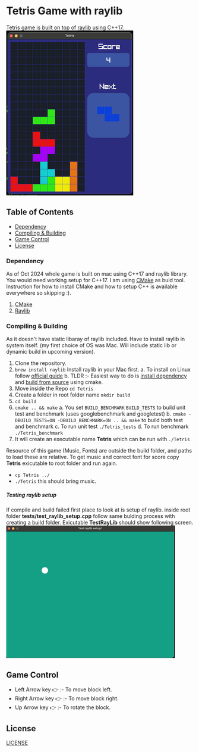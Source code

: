 # Tetris Game with raylib

Tetris game is built on top of [raylib](https://www.raylib.com/index.html) using C++17.</br>
![Tetris](/screenshots/screenshot_1.png)

## Table of Contents

- [Dependency](#Dependency)
- [Compiling & Building](#Compiling)
- [Game Control](#Game)
- [License](#license)

### Dependency

As of Oct 2024 whole game is built on mac using C++17 and raylib library. You would need working setup for C++17. I am using [CMake](https://cmake.org/) as buid tool. Instruction for how to install CMake and how to setup C++ is available everywhere so skipping :).

1. [CMake](https://cmake.org/)
2. [Raylib](https://www.raylib.com/index.html)

### Compiling & Building

As it doesn't have static libaray of raylib included. Have to install raylib in system itself. (my first choice of OS was Mac. Will include static lib or dynamic build in upcoming version).

1. Clone the repository.
2. `brew install raylib` Install raylib in your Mac first.
   a. To install on Linux follow [official guide](https://github.com/raysan5/raylib/wiki/Working-on-GNU-Linux)
   b. TLDR :- Easiest way to do is [install dependency](https://github.com/raysan5/raylib/wiki/Working-on-GNU-Linux#ubuntu) and [build from source](https://github.com/raysan5/raylib/wiki/Working-on-GNU-Linux#build-raylib-using-cmake) using cmake.
3. Move inside the Repo `cd Tetris`
4. Create a folder in root folder name `mkdir build`
5. `cd build`
6. `cmake .. && make`
   a. You set `BUILD_BENCHMARK` `BUILD_TESTS` to build unit test and benchmark (uses googlebenchmark and googletest)
   b. `cmake -DBUILD_TESTS=ON -DBUILD_BENCHMARK=ON .. && make` to build both test and benchmark
   c. To run unit test `./Tetris_tests`
   d. To run benchmark `./Tetris_benchmark`
7. It will create an executable name <b>Tetris</b> which can be run with `./Tetris`

Resource of this game (Music, Fonts) are outside the build folder, and paths to load these are relative. To get music and correct font for score copy <b>Tetris</b> exicutable to root folder and run again.

- `cp Tetris ../`
- `./Tetris` this should bring music.

##### Testing raylib setup

If compile and build failed first place to look at is setup of raylib.
inside root folder <b>tests/test_raylib_setup.cpp</b> follow same bulding process with creating a build folder. Exicutable <b>TestRayLib</b> should show following screen.
![TestRayLib](/screenshots/screenshot_2.png)

## Game Control

- Left Arrow key :point_right: :- To move block left.
- Right Arrow key :point_right: :- To move block right.
- Up Arrow key :point_right: :- To rotate the block.

## License

[LICENSE](https://github.com/xpd54/Tetris/blob/main/LICENSE)
